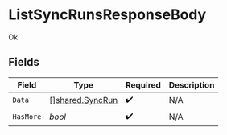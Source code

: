 # ListSyncRunsResponseBody

Ok


## Fields

| Field                                                     | Type                                                      | Required                                                  | Description                                               |
| --------------------------------------------------------- | --------------------------------------------------------- | --------------------------------------------------------- | --------------------------------------------------------- |
| `Data`                                                    | [][shared.SyncRun](../../../pkg/models/shared/syncrun.md) | :heavy_check_mark:                                        | N/A                                                       |
| `HasMore`                                                 | *bool*                                                    | :heavy_check_mark:                                        | N/A                                                       |